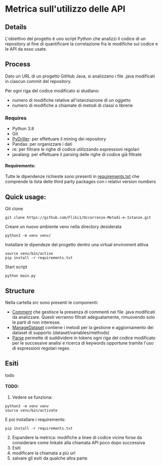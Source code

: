 # Metrica sull'utilizzo delle API

## Details
L'obiettivo del progetto è uno script Python che analizzi
il codice di un repository al fine di quantificare la correlazione 
fra le modifiche sul codice e le API da esso usate.

## Process
Dato un URL di un progetto GitHub Java, si analizzano i file .java
modificati in ciascun commit del repository.

Per ogni riga del codice modificato si studiano:
* numero di modifiche relative all'istanziazione di un oggetto
* numero di modifiche a chiamate di metodi di classi o librerie

### Requires
* Python 3.8
* Git
* [PyDriller](https://github.com/ishepard/pydriller): per effettuare il mining dei repository
* Pandas: per organizzare i dati
* re: per filtrare le righe di codice utilizzando espressioni regolari
* javalang: per effettuare il parsing delle righe di codice già filtrate

#### Requirements:
Tutte le dipendenze richieste sono presenti in
[requirements.txt](requirements.txt) 
che comprende la lista delle third party packages 
con i relativi version numbers

## Quick usage:
Git clone
````commandline
git clone https://github.com/Fliki1/Occorrenze-Metodi-e-Istanze.git
````
Creare un nuovo ambiente venv nella directory desiderata
````commandline
python3 -m venv venv/
````
Installare le dipendeze del progetto dentro una virtual enviroment attiva
````commandline
source venv/bin/active
pip install -r requirements.txt
````
Start script
````commandline
python main.py
````

## Structure
Nella cartella _src_ sono presenti le componenti:
* [Comment](./src/Comment.py) che gestisce la presenza di commenti nei file .java
modificati da analizzare. Questi verranno filtrati adeguatamente,
rimuovendo solo le parti di non interesse.
* [ManageDataset](./src/ManageDataset.py) contiene i metodi per la gestione e aggiornamento dei
dataset di supporto (dataset/variables/methods)
* [Parse](./src/Parse.py) permette di suddividere in tokens ogni riga del codice modificato
per le successive analisi e ricerca di keywords opportune tramite l'uso
di espressioni regolari regex.

## Esiti
todo

#### TODO:

1. Vedere se funziona:
````commandline
python3 -m venv venv
source venv/bin/activate
````
E poi installare i requirements:
````commandline
pip install -r requirements.txt
````
2. Espandere la metrica: modifiche a linee di codice vicine forse da
considerare come linkate alla chiamata API poco dopo successiva
3. Esiti
4. modificare la chiamata a più url
5. salvare gli esiti da qualche altra parte
